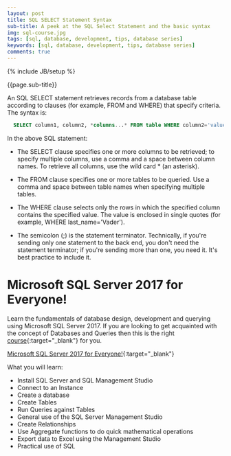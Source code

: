 ```yaml
---
layout: post
title: SQL SELECT Statement Syntax
sub-title: A peek at the SQL Select Statement and the basic syntax
img: sql-course.jpg
tags: [sql, database, development, tips, database series]
keywords: [sql, database, development, tips, database series]
comments: true
---
```


{% include JB/setup %}

{{page.sub-title}}

<!--more-->

An SQL SELECT statement retrieves records from a database table according to clauses (for example, FROM and WHERE) that specify criteria. The syntax is:

```sql
  SELECT column1, column2, *columns...* FROM table WHERE column2='value';
```
In the above SQL statement:

- The SELECT clause specifies one or more columns to be retrieved; to specify multiple columns, use a comma and a space between column names. To retrieve all columns, use the wild card * (an asterisk).

- The FROM clause specifies one or more tables to be queried. Use a comma and space between table names when specifying multiple tables.

- The WHERE clause selects only the rows in which the specified column contains the specified value. The value is enclosed in single quotes (for example, WHERE last_name='Vader').

- The semicolon (;) is the statement terminator. Technically, if you're sending only one statement to the back end, you don't need the statement terminator; if you're sending more than one, you need it. It's best practice to include it.

# Microsoft SQL Server 2017 for Everyone!
Learn the fundamentals of database design, development and querying using Microsoft SQL Server 2017. 
If you are looking to get acquainted with the concept of Databases and Queries then this is the right [course](http://bit.ly/2IcEswe){:target="_blank"} for you. 

[Microsoft SQL Server 2017 for Everyone!](http://bit.ly/2IcEswe){:target="_blank"}

What you will learn:
- Install SQL Server and SQL Management Studio
- Connect to an Instance
- Create a database
- Create Tables
- Run Queries against Tables
- General use of the SQL Server Management Studio 
- Create Relationships
- Use Aggregate functions to do quick mathematical operations
- Export data to Excel using the Management Studio
- Practical use of SQL
